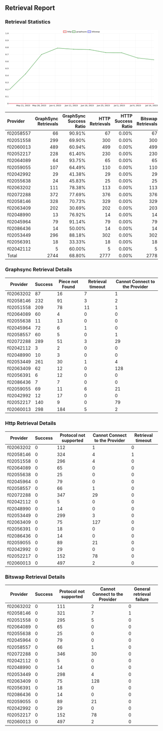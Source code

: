## Retrieval Report
### Retrieval Statistics
<img src="https://raw.githubusercontent.com/data-preservation-programs/filplus-checker-assets/main/filecoin-project/filecoin-plus-large-datasets/issues/1876/1689675458526.png"/>

| Provider  | GraphSync Retrievals | GraphSync Success Ratio | HTTP Retrievals | HTTP Success Ratio | Bitswap Retrievals | Bitswap Success Ratio |
| :-------- | -------------------: | ----------------------: | --------------: | -----------------: | -----------------: | --------------------: |
| f02058557 |                   66 |                  90.91% |              67 |              0.00% |                 67 |                 0.00% |
| f02051558 |                  299 |                  69.90% |             300 |              0.00% |                300 |                 0.00% |
| f02060013 |                  489 |                  60.94% |             499 |              0.00% |                499 |                 0.00% |
| f02052217 |                  228 |                  61.40% |             230 |              0.00% |                230 |                 0.00% |
| f02064089 |                   64 |                  93.75% |              65 |              0.00% |                 65 |                 0.00% |
| f02059055 |                  107 |                  64.49% |             110 |              0.00% |                110 |                 0.00% |
| f02042992 |                   29 |                  41.38% |              29 |              0.00% |                 29 |                 0.00% |
| f02055638 |                   24 |                  45.83% |              25 |              0.00% |                 25 |                 0.00% |
| f02063202 |                  111 |                  78.38% |             113 |              0.00% |                113 |                 0.00% |
| f02072288 |                  372 |                  77.69% |             376 |              0.00% |                376 |                 0.00% |
| f02058146 |                  328 |                  70.73% |             329 |              0.00% |                329 |                 0.00% |
| f02063409 |                  202 |                  30.69% |             202 |              0.00% |                203 |                 0.00% |
| f02048990 |                   13 |                  76.92% |              14 |              0.00% |                 14 |                 0.00% |
| f02045964 |                   79 |                  91.14% |              79 |              0.00% |                 79 |                 0.00% |
| f02086436 |                   14 |                  50.00% |              14 |              0.00% |                 14 |                 0.00% |
| f02053449 |                  296 |                  88.18% |             302 |              0.00% |                302 |                 0.00% |
| f02056391 |                   18 |                  33.33% |              18 |              0.00% |                 18 |                 0.00% |
| f02042112 |                    5 |                  60.00% |               5 |              0.00% |                  5 |                 0.00% |
| Total     |                 2744 |                  68.80% |            2777 |              0.00% |               2778 |                 0.00% |

### Graphsync Retrieval Details
| Provider  | Success | Piece not Found | Retrieval timeout | Cannot Connect to the Provider |
| --------- | ------- | --------------- | ----------------- | ------------------------------ |
| f02063202 | 87      | 16              | 7                 | 1                              |
| f02058146 | 232     | 91              | 3                 | 2                              |
| f02051558 | 209     | 78              | 11                | 1                              |
| f02064089 | 60      | 4               | 0                 | 0                              |
| f02055638 | 11      | 13              | 0                 | 0                              |
| f02045964 | 72      | 6               | 1                 | 0                              |
| f02058557 | 60      | 5               | 0                 | 1                              |
| f02072288 | 289     | 51              | 3                 | 29                             |
| f02042112 | 3       | 2               | 0                 | 0                              |
| f02048990 | 10      | 3               | 0                 | 0                              |
| f02053449 | 261     | 30              | 1                 | 4                              |
| f02063409 | 62      | 12              | 0                 | 128                            |
| f02056391 | 6       | 12              | 0                 | 0                              |
| f02086436 | 7       | 7               | 0                 | 0                              |
| f02059055 | 69      | 11              | 6                 | 21                             |
| f02042992 | 12      | 17              | 0                 | 0                              |
| f02052217 | 140     | 9               | 0                 | 79                             |
| f02060013 | 298     | 184             | 5                 | 2                              |

### Http Retrieval Details
| Provider  | Success | Protocol not supported | Cannot Connect to the Provider | Retrieval timeout |
| --------- | ------- | ---------------------- | ------------------------------ | ----------------- |
| f02063202 | 0       | 112                    | 1                              | 0                 |
| f02058146 | 0       | 324                    | 4                              | 1                 |
| f02051558 | 0       | 296                    | 4                              | 0                 |
| f02064089 | 0       | 65                     | 0                              | 0                 |
| f02055638 | 0       | 25                     | 0                              | 0                 |
| f02045964 | 0       | 79                     | 0                              | 0                 |
| f02058557 | 0       | 66                     | 1                              | 0                 |
| f02072288 | 0       | 347                    | 29                             | 0                 |
| f02042112 | 0       | 5                      | 0                              | 0                 |
| f02048990 | 0       | 14                     | 0                              | 0                 |
| f02053449 | 0       | 299                    | 3                              | 0                 |
| f02063409 | 0       | 75                     | 127                            | 0                 |
| f02056391 | 0       | 18                     | 0                              | 0                 |
| f02086436 | 0       | 14                     | 0                              | 0                 |
| f02059055 | 0       | 89                     | 21                             | 0                 |
| f02042992 | 0       | 29                     | 0                              | 0                 |
| f02052217 | 0       | 152                    | 78                             | 0                 |
| f02060013 | 0       | 497                    | 2                              | 0                 |

### Bitswap Retrieval Details
| Provider  | Success | Protocol not supported | Cannot Connect to the Provider | General retrieval failure |
| --------- | ------- | ---------------------- | ------------------------------ | ------------------------- |
| f02063202 | 0       | 111                    | 2                              | 0                         |
| f02058146 | 0       | 321                    | 7                              | 1                         |
| f02051558 | 0       | 295                    | 5                              | 0                         |
| f02064089 | 0       | 65                     | 0                              | 0                         |
| f02055638 | 0       | 25                     | 0                              | 0                         |
| f02045964 | 0       | 79                     | 0                              | 0                         |
| f02058557 | 0       | 66                     | 1                              | 0                         |
| f02072288 | 0       | 346                    | 30                             | 0                         |
| f02042112 | 0       | 5                      | 0                              | 0                         |
| f02048990 | 0       | 14                     | 0                              | 0                         |
| f02053449 | 0       | 298                    | 4                              | 0                         |
| f02063409 | 0       | 75                     | 128                            | 0                         |
| f02056391 | 0       | 18                     | 0                              | 0                         |
| f02086436 | 0       | 14                     | 0                              | 0                         |
| f02059055 | 0       | 89                     | 21                             | 0                         |
| f02042992 | 0       | 29                     | 0                              | 0                         |
| f02052217 | 0       | 152                    | 78                             | 0                         |
| f02060013 | 0       | 497                    | 2                              | 0                         |
